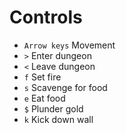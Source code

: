 # Controls
- `Arrow keys` Movement
- `>` Enter dungeon
- `<` Leave dungeon
- `f` Set fire
- `s` Scavenge for food
- `e` Eat food
- `$` Plunder gold
- `k` Kick down wall
